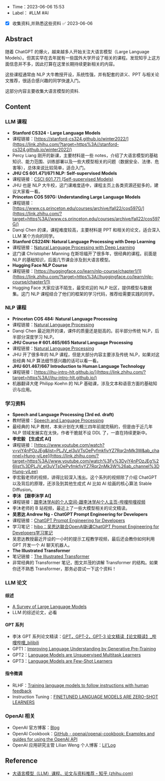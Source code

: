 - Time：2023-06-06 15:53
- Label： #LLM #AI

- [x] 收集资料,并熟悉这些资料 ✅ 2023-06-06

## Abstract

随着 ChatGPT 的爆火，越来越多人开始关注大语言模型（Large Language Models）。但其实早在去年就有一些国外大学开设了相关的课程。发现知乎上这方面信息并不多，因此打算在这里长期持续更新相关的内容。

这些课程通常由 NLP 大牛教授开设，系统性强，并有配套的讲义、PPT 与相关论文推荐，很适合感兴趣的同学快速入门。

这部分内容主要收集大语言模型的资料.

## Content

### LLM 课程

- **Stanford CS324 - Large Language Models**
- 课程链接：[https://stanford-cs324.github.io/winter2022/](https://link.zhihu.com/?target=https%3A//stanford-cs324.github.io/winter2022/)
- Percy Liang 刚开的新课，主要材料是一些 notes，介绍了大语言模型的基础知识、能力范围、训练部署以及一些大模型相关的问题（数据安全、法律、危害等），总体来说比较简单，适合入门。
- **JHU CS 601.471/671 NLP: Self-supervised Models**
- 课程链接：[CSCI 601.771 (Self-supervised Models)](https://link.zhihu.com/?target=https%3A//self-supervised.cs.jhu.edu/sp2023/index.html)
- JHU 也是 NLP 大牛校，这门课难度适中，课程主页上各类资源还挺多的，建议大家看一看。
- **Princeton COS 597G: Understanding Large Language Models**
- 课程链接：[https://www.cs.princeton.edu/courses/archive/fall22/cos597G/](https://link.zhihu.com/?target=https%3A//www.cs.princeton.edu/courses/archive/fall22/cos597G/)
- Danqi Chen 的课，课程难度较高，主要材料是 PPT 和相关的论文，适合深入 LLM 某个方向的同学。
- **Stanford CS224N: Natural Language Processing with Deep Learning**
- 课程链接：[Natural Language Processing with Deep Learning](https://link.zhihu.com/?target=https%3A//web.stanford.edu/class/cs224n/)
- 这门课 Christopher Manning 在斯坦福开了很多年，很经典的课程。前面是 NLP 的基础知识，后面几节课会涉及到大语言模型。
- **Hugging Face NLP Course**
- 课程链接：[https://huggingface.co/learn/nlp-course/chapter1/1](https://link.zhihu.com/?target=https%3A//huggingface.co/learn/nlp-course/chapter1/1)
- Hugging Face 大家应该不陌生，最受欢迎的 NLP 社区，提供模型与数据集。这门 NLP 课程结合了他们的框架的学习代码，推荐给需要实践的同学。

### NLP 课程

- **Princeton COS 484: Natural Language Processing**
- 课程链接：[Natural Language Processing](https://link.zhihu.com/?target=https%3A//princeton-nlp.github.io/cos484/)
- Danqi Chen 最近刚开的课，课件的质量还是挺高的。前半部分传统 NLP，后半部分深度学习 NLP。
- **JHU Course # 601.465/665 Natural Language Processing**
- 课程链接：[Natural Language Processing](https://link.zhihu.com/?target=https%3A//www.cs.jhu.edu/~jason/465/)
- JHU 开了很多年的 NLP 课程，但是大部分内容主要涉及传统 NLP，如果对这些经典 NLP 算法细节感兴趣的话可以看一看。
- **JHU 601.467/667 Introduction to Human Language Technology**
- 课程链接：[https://jhu-intro-hlt.github.io/](https://link.zhihu.com/?target=https%3A//jhu-intro-hlt.github.io/)
- 机器翻译大佬 Philipp Koehn 的 NLP 基础课，涉及文本和语音方面的基础知识与应用。

### 学习资料

- **Speech and Language Processing (3rd ed. draft)**
- 教材链接：[Speech and Language Processing](https://link.zhihu.com/?target=https%3A//web.stanford.edu/~jurafsky/slp3/)
- 最经典的 NLP 教材，本来计划在大概三四年前就完稿的，但是由于近几年 NLP 领域发展实在太快，作者干脆就不设 DDL 了，一直在持续更新中。
- **李宏毅 【生成式 AI】**
- 课程链接：[https://www.youtube.com/watch?v=yiY4nPOzJEg&list=PLJV_el3uVTsOePyfmkfivYZ7Rqr2nMk3W&ab_channel=Hung-yiLee](https://link.zhihu.com/?target=https%3A//www.youtube.com/watch%3Fv%3DyiY4nPOzJEg%26list%3DPLJV_el3uVTsOePyfmkfivYZ7Rqr2nMk3W%26ab_channel%3DHung-yiLee)
- 李宏毅老师的视频，讲得比较深入浅出。这个系列的视频除了介绍 ChatGPT 以及背后的原理，还涉及到其他生成式 AI 比如 AI 绘画的核心算法 Stable Diffusion。
- **李沐 【跟李沐学 AI】**
- 课程链接：[跟李沐学AI的个人空间-跟李沐学AI个人主页-哔哩哔哩视频](https://link.zhihu.com/?target=https%3A//space.bilibili.com/1567748478/)
- 李沐老师的 B 站视频，最近上了一些大模型相关的论文精读。
- **吴恩达 Andrew Ng - ChatGPT Prompt Engineering for Developers**
- 课程链接：[ChatGPT Prompt Engineering for Developers](https://link.zhihu.com/?target=https%3A//www.deeplearning.ai/short-courses/chatgpt-prompt-engineering-for-developers/)
- 学习笔记：[hibo：吴恩达联合OpenAI新课ChatGPT Prompt Engineering for Developers学习笔记](https://zhuanlan.zhihu.com/p/625917566)
- 吴恩达教授最近开设的一小时的提示工程教学视频，最后还会教你如何利用 GPT 开发一个 AI 聊天机器人。
- **The Illustrated Transformer**
- 笔记链接：[The Illustrated Transformer](https://link.zhihu.com/?target=https%3A//jalammar.github.io/illustrated-transformer/)
- 非常经典的 Transformer 笔记，图文并茂的讲解 Transformer 的结构。如果你还不熟悉 Transformer，那务必尝试一下这个资料！

### LLM 论文

#### 综述

- [A Survey of Large Language Models](https://link.zhihu.com/?target=https%3A//arxiv.org/abs/2303.18223)
- LLM 的综述论文，必看

#### GPT 系列

- 李沐 GPT 系列论文精读：[GPT，GPT-2，GPT-3 论文精读【论文精读】_哔哩哔哩_bilibili](https://link.zhihu.com/?target=https%3A//www.bilibili.com/video/BV1AF411b7xQ/%3Fspm_id_from%3D333.788%26vd_source%3D1e55c5426b48b37e901ff0f78992e33f)
- GPT1：[Improving Language Understanding by Generative Pre-Training](https://link.zhihu.com/?target=https%3A//s3-us-west-2.amazonaws.com/openai-assets/research-covers/language-unsupervised/language_understanding_paper.pdf)
- GPT2：[Language Models are Unsupervised Multitask Learners](https://link.zhihu.com/?target=https%3A//d4mucfpksywv.cloudfront.net/better-language-models/language_models_are_unsupervised_multitask_learners.pdf)
- GPT3：[Language Models are Few-Shot Learners](https://link.zhihu.com/?target=https%3A//arxiv.org/abs/2005.14165)

#### 指令微调

- RLHF：[Training language models to follow instructions with human feedback](https://link.zhihu.com/?target=https%3A//arxiv.org/abs/2203.02155)
- Instruction Tuning：[FINETUNED LANGUAGE MODELS ARE ZERO-SHOT LEARNERS](https://link.zhihu.com/?target=https%3A//arxiv.org/pdf/2109.01652.pdf)

### OpenAI 相关

- OpenAI 官方博客：[Blog](https://link.zhihu.com/?target=https%3A//openai.com/blog)
- OpenAI Cookbook：[GitHub - openai/openai-cookbook: Examples and guides for using the OpenAI API](https://link.zhihu.com/?target=https%3A//github.com/openai/openai-cookbook)
- OpenAI 应用研究主管 Lilian Weng 个人博客：[Lil'Log](https://link.zhihu.com/?target=https%3A//lilianweng.github.io/)

## Reference

- [大语言模型（LLM）课程、论文与资料推荐 - 知乎 (zhihu.com)](https://zhuanlan.zhihu.com/p/623894148)
